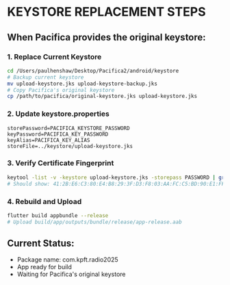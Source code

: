 # KEYSTORE REPLACEMENT STEPS

## When Pacifica provides the original keystore:

### 1. Replace Current Keystore
```bash
cd /Users/paulhenshaw/Desktop/Pacifica2/android/keystore
# Backup current keystore
mv upload-keystore.jks upload-keystore-backup.jks
# Copy Pacifica's original keystore
cp /path/to/pacifica/original-keystore.jks upload-keystore.jks
```

### 2. Update keystore.properties
```
storePassword=PACIFICA_KEYSTORE_PASSWORD
keyPassword=PACIFICA_KEY_PASSWORD
keyAlias=PACIFICA_KEY_ALIAS
storeFile=../keystore/upload-keystore.jks
```

### 3. Verify Certificate Fingerprint
```bash
keytool -list -v -keystore upload-keystore.jks -storepass PASSWORD | grep SHA1
# Should show: 41:2B:E6:C3:80:E4:B8:29:3F:D3:F8:03:AA:FC:C5:BD:90:E1:FF:1E
```

### 4. Rebuild and Upload
```bash
flutter build appbundle --release
# Upload build/app/outputs/bundle/release/app-release.aab
```

## Current Status:
- Package name: com.kpft.radio2025
- App ready for build
- Waiting for Pacifica's original keystore
